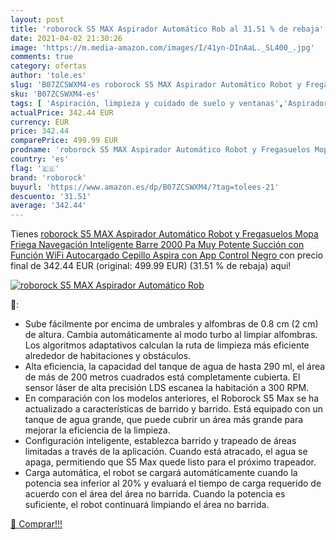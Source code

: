 ```yaml
---
layout: post
title: 'roborock S5 MAX Aspirador Automático Rob al 31.51 % de rebaja'
date: 2021-04-02 21:30:26
image: 'https://m.media-amazon.com/images/I/41yn-DInAaL._SL400_.jpg'
comments: true
category: ofertas
author: 'tole.es'
slug: 'B07ZCSWXM4-es roborock S5 MAX Aspirador Automático Robot y Fregasuelos...'
sku: 'B07ZCSWXM4-es'
tags: [ 'Aspiración, limpieza y cuidado de suelo y ventanas','Aspiradoras','Hogar y cocina','Robots aspiradores','roborock', ]
actualPrice: 342.44 EUR
currency: EUR
price: 342.44
comparePrice: 499.99 EUR
prodname: 'roborock S5 MAX Aspirador Automático Robot y Fregasuelos Mopa Friega Navegación Inteligente Barre 2000 Pa Muy Potente Succión con Función WiFi  Autocargado Cepillo Aspira con App Control  Negro '
country: 'es'
flag: '🇪🇸'
brand: 'roborock'
buyurl: 'https://www.amazon.es/dp/B07ZCSWXM4/?tag=tolees-21'
descuento: '31.51'
average: '342.44'
---
```


Tienes [roborock S5 MAX Aspirador Automático Robot y Fregasuelos Mopa Friega Navegación Inteligente Barre 2000 Pa Muy Potente Succión con Función WiFi  Autocargado Cepillo Aspira con App Control  Negro ](https://www.amazon.es/dp/B07ZCSWXM4/?tag=tolees-21) con precio final de  342.44 EUR (original: 499.99 EUR) (31.51 %  de rebaja) aqui!

[![roborock S5 MAX Aspirador Automático Rob](https://m.media-amazon.com/images/I/41yn-DInAaL._SL400_.jpg)](https://www.amazon.es/dp/B07ZCSWXM4/?tag=tolees-21)

🔎:

- Sube fácilmente por encima de umbrales y alfombras de 0.8 cm (2 cm) de altura. Cambia automáticamente al modo turbo al limpiar alfombras. Los algoritmos adaptativos calculan la ruta de limpieza más eficiente alrededor de habitaciones y obstáculos.
- Alta eficiencia, la capacidad del tanque de agua de hasta 290 ml, el área de más de 200 metros cuadrados está completamente cubierta. El sensor láser de alta precisión LDS escanea la habitación a 300 RPM.
- En comparación con los modelos anteriores, el Roborock S5 Max se ha actualizado a características de barrido y barrido. Está equipado con un tanque de agua grande, que puede cubrir un área más grande para mejorar la eficiencia de la limpieza.
- Configuración inteligente, establezca barrido y trapeado de áreas limitadas a través de la aplicación. Cuando está atracado, el agua se apaga, permitiendo que S5 Max quede listo para el próximo trapeador.
- Carga automática, el robot se cargará automáticamente cuando la potencia sea inferior al 20% y evaluará el tiempo de carga requerido de acuerdo con el área del área no barrida. Cuando la potencia es suficiente, el robot continuará limpiando el área no barrida.

[🛒 Comprar!!!](https://www.amazon.es/dp/B07ZCSWXM4/?tag=tolees-21)
